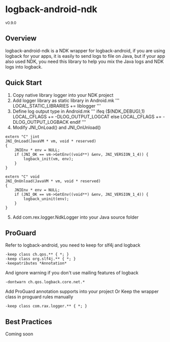 # logback-android-ndk
<sup>v0.9.0</sup>

Overview
--------
logback-android-ndk is a NDK wrapper for logback-android, if you are using logback for your apps, it is easily to send logs to file on Java, but if your app also used NDK, you need this library to help you mix the Java logs and NDK logs into logback.


Quick Start
--------
1. Copy native library logger into your NDK project
2. Add logger library as static library in Android.mk
'''
LOCAL_STATIC_LIBRARIES += liblogger
'''
3. Define log output type in Android.mk
'''
ifeq ($(NDK_DEBUG),1)
LOCAL_CFLAGS += -DLOG_OUTPUT_LOGCAT
else
LOCAL_CFLAGS += -DLOG_OUTPUT_LOGBACK
endif
'''
4. Modify JNI_OnLoad() and JNI_OnUnload()
```
extern "C" jint
JNI_OnLoad(JavaVM * vm, void * reserved)
{
    JNIEnv * env = NULL;
    if (JNI_OK == vm->GetEnv((void**) &env, JNI_VERSION_1_4)) {
        logback_init(vm, env);
    }
}

extern "C" void
JNI_OnUnload(JavaVM * vm, void * reserved)
{
    JNIEnv * env = NULL;
    if (JNI_OK == vm->GetEnv((void**) &env, JNI_VERSION_1_4)) {
        logback_uninit(env);
    }
}
```
5. Add com.rex.logger.NdkLogger into your Java source folder


ProGuard
--------
Refer to logback-android, you need to keep for slf4j and logback
```
-keep class ch.qos.** { *; }
-keep class org.slf4j.** { *; }
-keepatributes *Annotation*
```

And ignore warning if you don't use mailing features of logback
```
-dontwarn ch.qos.logback.core.net.*
```

Add ProGuard annotation supports into your project
Or
Keep the wrapper class in proguard rules manually
```
-keep class com.rax.logger.** { *; }
```


Best Practices
--------
Coming soon

